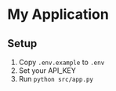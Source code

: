 
# My Application

## Setup
1. Copy `.env.example` to `.env`
2. Set your API_KEY
3. Run `python src/app.py`
